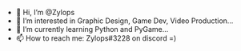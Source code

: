 - 👋 Hi, I’m @Zylops
- 👀 I’m interested in Graphic Design, Game Dev, Video Production...
- 🌱 I’m currently learning Python and PyGame...
- 📫 How to reach me: Zylops#3228 on discord =)

